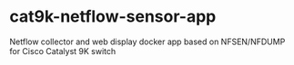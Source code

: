 # cat9k-netflow-sensor-app
Netflow collector and web display docker app based on NFSEN/NFDUMP for Cisco Catalyst 9K switch
